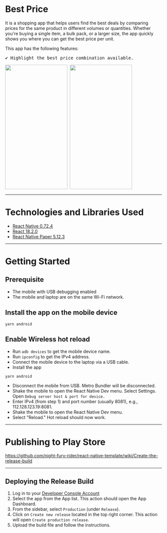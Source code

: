 # Best Price

It is a shopping app that helps users find the best deals by comparing prices for the same product in different volumes or quantities. Whether you're buying a single item, a bulk pack, or a larger size, the app quickly shows you where you can get the best price per unit.

This app has the following features:

<pre>
✔️ Highlight the best price combination available.
</pre>
<p >
  <pre><img src="https://github.com/user-attachments/assets/8eee76de-c13e-433a-a92f-0b9b5a842d52" width="200" height="400" alt=""/> <img src="https://github.com/user-attachments/assets/cde04cee-195c-428c-895d-04ec3fb6df87" width="200" height="400" alt=""/></pre>
</p>

---
 
# Technologies and Libraries Used

- [React Native 0.72.4](https://reactnative.dev/)
- [React 18.2.0](https://reactjs.org/)
- [React Native Paper 5.12.3](https://callstack.github.io/react-native-paper/)

---

# Getting Started

## Prerequisite

- The mobile with USB debugging enabled
- The mobile and laptop are on the same Wi-Fi network.

## Install the app on the mobile device

```
yarn android
```

## Enable Wireless hot reload

- Run `adb devices` to get the mobile device name.
- Run `ipconfig` to get the IPv4 address.
- Connect the mobile device to the laptop via a USB cable.
- Install the app

```
yarn android
```

- Disconnect the mobile from USB. Metro Bundler will be disconnected.
- Shake the mobile to open the React Native Dev menu. Select Settings. Open `Debug server host & port for device.`
- Enter IPv4 (from step 1) and port number (usually 8081), e.g., 112.128.123.19:8081.
- Shake the mobile to open the React Native Dev menu.
- Select "Reload." Hot reload should now work.

---

# Publishing to Play Store

https://github.com/night-fury-rider/react-native-template/wiki/Create-the-release-build

---

## Deploying the Release Build

1. Log in to your [Developer Console Account](https://play.google.com/console/developers)
2. Select the app from the App list. This action should open the App Dashboard.
3. From the sidebar, select `Production` (under `Release`).
4. Click on `Create new release` located in the top right corner. This action will open `Create production release`.
5. Upload the build file and follow the instructions.
